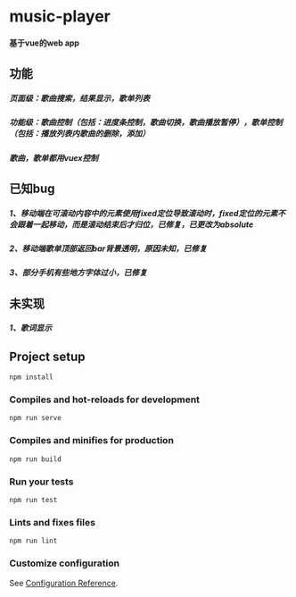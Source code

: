 # music-player
#### 基于vue的web app

## 功能
##### 页面级：歌曲搜索，结果显示，歌单列表
##### 功能级：歌曲控制（包括：进度条控制，歌曲切换，歌曲播放暂停），歌单控制（包括：播放列表内歌曲的删除，添加）
##### 歌曲，歌单都用vuex控制

## 已知bug
##### 1、移动端在可滚动内容中的元素使用fixed定位导致滚动时，fixed定位的元素不会跟着一起移动，而是滚动结束后才归位，已修复，已更改为absolute
##### 2、移动端歌单顶部返回bar背景透明，原因未知，已修复
##### 3、部分手机有些地方字体过小，已修复

## 未实现
##### 1、歌词显示

## Project setup
```
npm install
```

### Compiles and hot-reloads for development
```
npm run serve
```

### Compiles and minifies for production
```
npm run build
```

### Run your tests
```
npm run test
```

### Lints and fixes files
```
npm run lint
```

### Customize configuration
See [Configuration Reference](https://cli.vuejs.org/config/).
